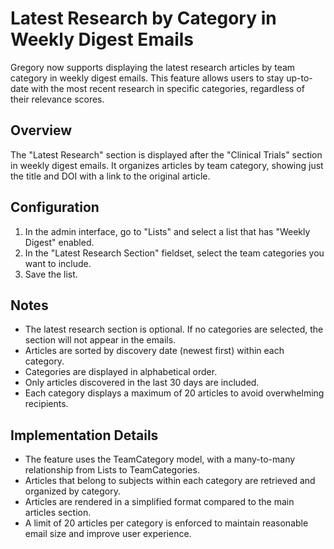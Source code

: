 # Latest Research by Category in Weekly Digest Emails

Gregory now supports displaying the latest research articles by team category in weekly digest emails. This feature allows users to stay up-to-date with the most recent research in specific categories, regardless of their relevance scores.

## Overview

The "Latest Research" section is displayed after the "Clinical Trials" section in weekly digest emails. It organizes articles by team category, showing just the title and DOI with a link to the original article.

## Configuration

1. In the admin interface, go to "Lists" and select a list that has "Weekly Digest" enabled.
2. In the "Latest Research Section" fieldset, select the team categories you want to include.
3. Save the list.

## Notes

- The latest research section is optional. If no categories are selected, the section will not appear in the emails.
- Articles are sorted by discovery date (newest first) within each category.
- Categories are displayed in alphabetical order.
- Only articles discovered in the last 30 days are included.
- Each category displays a maximum of 20 articles to avoid overwhelming recipients.

## Implementation Details

- The feature uses the TeamCategory model, with a many-to-many relationship from Lists to TeamCategories.
- Articles that belong to subjects within each category are retrieved and organized by category.
- Articles are rendered in a simplified format compared to the main articles section.
- A limit of 20 articles per category is enforced to maintain reasonable email size and improve user experience.
